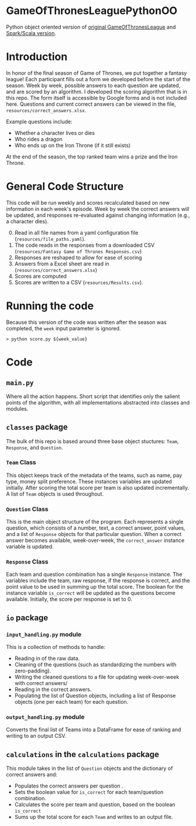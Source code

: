 # GameOfThronesLeaguePythonOO
Python object oriented version of [original GameOfThronesLeague](https://github.com/Anne-alysis/GameOfThronesLeague) 
 and [Spark/Scala version](https://github.com/Anne-alysis/GameOfThronesLeagueSpark).  


# Introduction

In honor of the final season of Game of Thrones, we put together a fantasy league!  Each participant fills
out a form we developed before the start of the season. Week by week, possible answers to each question are updated, and 
are scored by an algorithm. I developed the scoring algorithm that is in this repo. The form itself is accessible by Google 
forms and is not included here. Questions and current correct answers can be viewed in the file, `resources/correct_answers.xlsx`. 

Example questions include:
 
 * Whether a character lives or dies
 * Who rides a dragon
 * Who ends up on the Iron Throne (if it still exists)

At the end of the season, the top ranked team wins a prize and the Iron Throne. 


# General Code Structure

This code will be run weekly and scores recalculated based on new information in each week's episode.  Week by 
week the correct answers will be updated, and responses re-evaluated against changing information (e.g., 
a character dies).

0) Read in all file names from a yaml configuration file (`resources/file_paths.yaml`). 
1) The code reads in the responses from a downloaded CSV (`resources/Fantasy Game of Thrones Responses.csv`)
2) Responses are reshaped to allow for ease of scoring
3) Answers from a Excel sheet are read in (`resources/correct_answers.xlsx`)
4) Scores are computed 
5) Scores are written to a CSV (`resources/Results.csv`).  


# Running the code

Because this version of the code was written after the season was completed, the `week` input parameter is ignored.  

`> python score.py ${week_value}`

# Code

## `main.py`

Where all the action happens.  Short script that identifies only the salient points of the algorithm, with all 
implementations abstracted into classes and modules.  

## `classes` package
The bulk of this repo is based around three base object stuctures: `Team`, `Response`, and `Question`.

### `Team` Class
This object keeps track of the metadata of the teams, such as name, pay type, money split preference.  These 
instances variables are updated initially.  After scoring the total score per team is also updated incrementally.  A list
of `Team` objects is used throughout.  

### `Question` Class
This is the main object structure of the program.  Each represents a single question, which consists of a number, text, a correct
answer, point values, and a list of `Response` objects for that particular question.  When a correct answer becomes 
available, week-over-week, the `correct_answer` instance variable is updated.  

### `Response` Class
Each team and question combination has a single `Response` instance. The variables include the team, raw response, 
if the response is correct, and the point value to be used in summing up the total score.  The boolean for the instance variable
 `is_correct` will be updated as the questions become available.  Initially, the score per response is set to 0.  
 
  

## `io` package 
### `input_handling.py` module 

This is a collection of methods to handle:
* Reading in of the raw data.
* Cleaning of the questions (such as standardizing the numbers with zero-padding). 
* Writing the cleaned questions to a file for updating week-over-week with correct answers/
* Reading in the correct answers.  
* Populating the list of Question objects, including a list of Response objects (one per each team) for each question.

### `output_handling.py` module 
Converts the final list of Teams into a DataFrame for ease of ranking and writing to an output CSV.   
 
## `calculations` in the `calculations` package 
This module takes in the list of `Question` objects and the dictionary of correct answers and: 
* Populates the correct answers per question .
* Sets the boolean value for `is_correct` for each team/question combination.
* Calculates the score per team and question, based on the boolean `is_correct` 
* Sums up the total score for each `Team` and writes to an output file.  